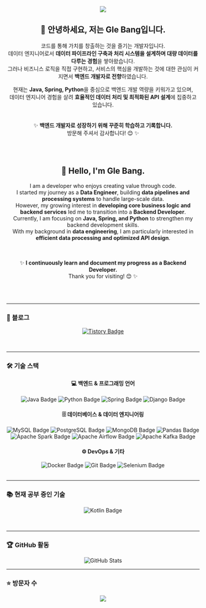 <p align="center">
  <img src="https://capsule-render.vercel.app/api?type=Waving&color=FFCAF8&height=320&section=header&text=Gleewithajoy&fontColor=d6ace6&fontSize=90" />
</p>

<div align="center">

## 👋 안녕하세요, 저는 Gle Bang입니다.

코드를 통해 가치를 창출하는 것을 즐기는 개발자입니다.  
데이터 엔지니어로서 **데이터 파이프라인 구축과 처리 시스템을 설계하며 대량 데이터를 다루는 경험**을 쌓아왔습니다.  
그러나 비즈니스 로직을 직접 구현하고, 서비스의 핵심을 개발하는 것에 대한 관심이 커지면서 **백엔드 개발자로 전향**하였습니다.  

현재는 **Java, Spring, Python**을 중심으로 백엔드 개발 역량을 키워가고 있으며,  
데이터 엔지니어 경험을 살려 **효율적인 데이터 처리 및 최적화된 API 설계**에 집중하고 있습니다.  
<br/> 
<br/> 
✨ **백엔드 개발자로 성장하기 위해 꾸준히 학습하고 기록합니다.**  
방문해 주셔서 감사합니다! 😊  ✨

</div>

<br/> 
<br/> 


<div align="center">

## 👋 Hello, I'm Gle Bang.

I am a developer who enjoys creating value through code.  
I started my journey as a **Data Engineer**, building **data pipelines and processing systems** to handle large-scale data.  
However, my growing interest in **developing core business logic and backend services** led me to transition into a **Backend Developer**.  
Currently, I am focusing on **Java, Spring, and Python** to strengthen my backend development skills.  
With my background in **data engineering**, I am particularly interested in **efficient data processing and optimized API design**.  
<br/> 
<br/> 

✨ **I continuously learn and document my progress as a Backend Developer.**  
Thank you for visiting! 😊 ✨  

</div>
<br/> 
<br/> 

---
### 📌 블로그  
<p align="center">
<a href="https://smilewithglee.tistory.com/">
  <img src="https://img.shields.io/badge/Tistory-FF5722?style=flat-square&logo=Tistory&logoColor=white" alt="Tistory Badge"/>
</a>
</p>

<br/> 

---
### 🛠 기술 스택  

<div align="center">

#### 💻 백엔드 & 프로그래밍 언어  
<img src="https://img.shields.io/badge/Java-ED8B00?style=flat-square&logo=Java&logoColor=white" alt="Java Badge"/>
<img src="https://img.shields.io/badge/Python-3776AB?style=flat-square&logo=Python&logoColor=white" alt="Python Badge"/>
<img src="https://img.shields.io/badge/Spring-6DB33F?style=flat-square&logo=Spring&logoColor=white" alt="Spring Badge"/>
<img src="https://img.shields.io/badge/Django-092E20?style=flat-square&logo=Django&logoColor=white" alt="Django Badge"/>

#### 🗄 데이터베이스 & 데이터 엔지니어링  
<img src="https://img.shields.io/badge/MySQL-4479A1?style=flat-square&logo=MySQL&logoColor=white" alt="MySQL Badge"/>
<img src="https://img.shields.io/badge/PostgreSQL-336791?style=flat-square&logo=PostgreSQL&logoColor=white" alt="PostgreSQL Badge"/>
<img src="https://img.shields.io/badge/MongoDB-47A248?style=flat-square&logo=MongoDB&logoColor=white" alt="MongoDB Badge"/>
<img src="https://img.shields.io/badge/Pandas-150458?style=flat-square&logo=Pandas&logoColor=white" alt="Pandas Badge"/>
<img src="https://img.shields.io/badge/ApacheSpark-E25A1C?style=flat-square&logo=ApacheSpark&logoColor=white" alt="Apache Spark Badge"/>
<img src="https://img.shields.io/badge/Apache Airflow-017CEE?style=flat-square&logo=ApacheAirflow&logoColor=white" alt="Apache Airflow Badge"/>
<img src="https://img.shields.io/badge/Apache Kafka-231F20?style=flat-square&logo=ApacheKafka&logoColor=white" alt="Apache Kafka Badge"/>

#### ⚙️ DevOps & 기타  
<img src="https://img.shields.io/badge/Docker-2496ED?style=flat-square&logo=Docker&logoColor=white" alt="Docker Badge"/>
<img src="https://img.shields.io/badge/Git-F05032?style=flat-square&logo=Git&logoColor=white" alt="Git Badge"/>
<img src="https://img.shields.io/badge/Selenium-43B02A?style=flat-square&logo=Selenium&logoColor=white" alt="Selenium Badge"/>

</div>
<br/> 

---
### 📚 현재 공부 중인 기술  
<p align="center">
<img src="https://img.shields.io/badge/Kotlin-0095D5?style=flat-square&logo=Kotlin&logoColor=white" alt="Kotlin Badge"/>
</p>
<br/> 

---
### 🏆 GitHub 활동  
<p align="center">
<img src="https://github-readme-stats.vercel.app/api?username=Gwithajoy&show_icons=true&theme=radical" alt="GitHub Stats"/>
</p>

---
### ⭐ 방문자 수  
<p align="center">
<a href="https://hits.seeyoufarm.com">
  <img src="https://hits.seeyoufarm.com/api/count/incr/badge.svg?url=https%3A%2F%2Fgithub.com%2FGwithjoy&count_bg=%23C394FE&title_bg=%23FFA9FC&icon=github.svg&icon_color=%23000000&title=hits&edge_flat=false"/>
</a>
</p>
<br/> 
<br/>
